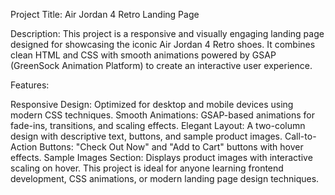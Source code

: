 Project Title:
Air Jordan 4 Retro Landing Page

Description:
This project is a responsive and visually engaging landing page designed for showcasing the iconic Air Jordan 4 Retro shoes. It combines clean HTML and CSS with smooth animations powered by GSAP (GreenSock Animation Platform) to create an interactive user experience.

Features:

Responsive Design: Optimized for desktop and mobile devices using modern CSS techniques.
Smooth Animations: GSAP-based animations for fade-ins, transitions, and scaling effects.
Elegant Layout: A two-column design with descriptive text, buttons, and sample product images.
Call-to-Action Buttons: "Check Out Now" and "Add to Cart" buttons with hover effects.
Sample Images Section: Displays product images with interactive scaling on hover.
This project is ideal for anyone learning frontend development, CSS animations, or modern landing page design techniques.
